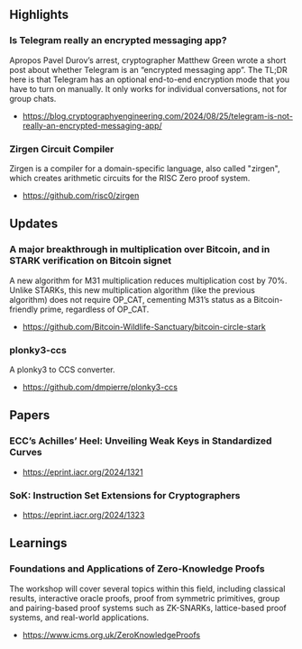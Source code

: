 ## Highlights

### Is Telegram really an encrypted messaging app?
Apropos Pavel Durov’s arrest, cryptographer Matthew Green wrote a short post about whether Telegram is an “encrypted messaging app”. The TL;DR here is that Telegram has an optional end-to-end encryption mode that you have to turn on manually. It only works for individual conversations, not for group chats. 
- <https://blog.cryptographyengineering.com/2024/08/25/telegram-is-not-really-an-encrypted-messaging-app/>

### Zirgen Circuit Compiler
Zirgen is a compiler for a domain-specific language, also called "zirgen", which creates arithmetic circuits for the RISC Zero proof system.
- <https://github.com/risc0/zirgen>

## Updates
### A major breakthrough in multiplication over Bitcoin, and in STARK verification on Bitcoin signet
A new algorithm for M31 multiplication reduces multiplication cost by 70%. Unlike STARKs, this new multiplication algorithm (like the previous algorithm) does not require OP_CAT, cementing M31’s status as a Bitcoin-friendly prime, regardless of OP_CAT.
- <https://github.com/Bitcoin-Wildlife-Sanctuary/bitcoin-circle-stark>

### plonky3-ccs
A plonky3 to CCS converter.
- <https://github.com/dmpierre/plonky3-ccs>
## Papers
### ECC’s Achilles’ Heel: Unveiling Weak Keys in Standardized Curves
- <https://eprint.iacr.org/2024/1321>
### SoK: Instruction Set Extensions for Cryptographers
- <https://eprint.iacr.org/2024/1323>

## Learnings
### Foundations and Applications of Zero-Knowledge Proofs
The workshop will cover several topics within this field, including classical results, interactive oracle proofs, proof from symmetric primitives, group and pairing-based proof systems such as ZK-SNARKs, lattice-based proof systems, and real-world applications.
- <https://www.icms.org.uk/ZeroKnowledgeProofs>
